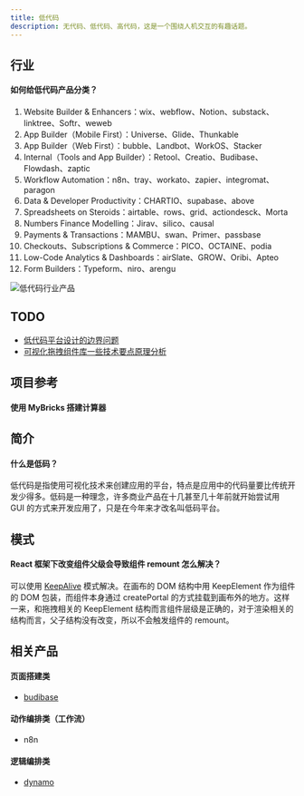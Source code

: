 ```yaml
---
title: 低代码
description: 无代码、低代码、高代码，这是一个围绕人机交互的有趣话题。
---
```


## 行业

#### 如何给低代码产品分类？

1. Website Builder & Enhancers：wix、webflow、Notion、substack、linktree、Softr、weweb
2. App Builder（Mobile First）：Universe、Glide、Thunkable
3. App Builder（Web First）：bubble、Landbot、WorkOS、Stacker
4. Internal（Tools and App Builder）：Retool、Creatio、Budibase、Flowdash、zaptic
5. Workflow Automation：n8n、tray、workato、zapier、integromat、paragon
6. Data & Developer Productivity：CHARTIO、supabase、above
7. Spreadsheets on Steroids：airtable、rows、grid、actiondesck、Morta
8. Numbers Finance Modelling：Jirav、silico、causal
9. Payments & Transactions：MAMBU、swan、Primer、passbase
10. Checkouts、Subscriptions & Commerce：PICO、OCTAINE、podia
11. Low-Code Analytics & Dashboards：airSlate、GROW、Oribi、Apteo
12. Form Builders：Typeform、niro、arengu

![低代码行业产品](https://mgear-image.oss-cn-shanghai.aliyuncs.com/image/other/202502201358374.jpg)

## TODO

* [低代码平台设计的边界问题](https://zhuanlan.zhihu.com/p/361233277)
* [可视化拖拽组件库一些技术要点原理分析](https://juejin.cn/post/6918881497264947207)

## 项目参考

#### 使用 MyBricks 搭建计算器

<!-- ![[使用 MyBricks 搭建一个计算器。png]] -->

## 简介

#### 什么是低码？

低代码是指使用可视化技术来创建应用的平台，特点是应用中的代码量要比传统开发少得多。低码是一种理念，许多商业产品在十几甚至几十年前就开始尝试用 GUI 的方式来开发应用了，只是在今年来才改名叫低码平台。

## 模式

#### React 框架下改变组件父级会导致组件 remount 怎么解决？

可以使用 [KeepAlive](https://mp.weixin.qq.com/s/1fYO__dfUy2MIjHi3IJrmg) 模式解决。在画布的 DOM 结构中用 KeepElement 作为组件的 DOM 包装，而组件本身通过 createPortal 的方式挂载到画布外的地方。这样一来，和拖拽相关的 KeepElement 结构而言组件层级是正确的，对于渲染相关的结构而言，父子结构没有改变，所以不会触发组件的 remount。

## 相关产品

#### 页面搭建类

* [budibase](/maps/_business/_low-code/budibase)

#### 动作编排类（工作流）

* n8n
<!-- * [n8n](/maps/_business/_low-code/n8n) -->

#### 逻辑编排类

* [dynamo](/maps/_business/_low-code/dynamo)
